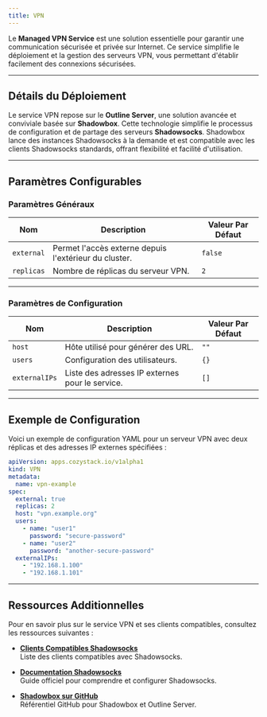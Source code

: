 ```yaml
---
title: VPN
---
```


Le **Managed VPN Service** est une solution essentielle pour garantir une communication sécurisée et privée sur Internet. Ce service simplifie le déploiement et la gestion des serveurs VPN, vous permettant d'établir facilement des connexions sécurisées.

---

## Détails du Déploiement

Le service VPN repose sur le **Outline Server**, une solution avancée et conviviale basée sur **Shadowbox**. Cette technologie simplifie le processus de configuration et de partage des serveurs **Shadowsocks**. Shadowbox lance des instances Shadowsocks à la demande et est compatible avec les clients Shadowsocks standards, offrant flexibilité et facilité d'utilisation.

---

## Paramètres Configurables

### **Paramètres Généraux**

| **Nom**        | **Description**                                      | **Valeur Par Défaut** |
|-----------------|------------------------------------------------------|------------------------|
| `external`     | Permet l'accès externe depuis l'extérieur du cluster. | `false`               |
| `replicas`     | Nombre de réplicas du serveur VPN.                    | `2`                   |

---

### **Paramètres de Configuration**

| **Nom**          | **Description**                                     | **Valeur Par Défaut** |
|-------------------|-----------------------------------------------------|------------------------|
| `host`           | Hôte utilisé pour générer des URL.                  | `""`                  |
| `users`          | Configuration des utilisateurs.                     | `{}`                  |
| `externalIPs`    | Liste des adresses IP externes pour le service.      | `[]`                  |

---

## Exemple de Configuration

Voici un exemple de configuration YAML pour un serveur VPN avec deux réplicas et des adresses IP externes spécifiées :

```yaml
apiVersion: apps.cozystack.io/v1alpha1
kind: VPN
metadata:
  name: vpn-example
spec:
  external: true
  replicas: 2
  host: "vpn.example.org"
  users:
    - name: "user1"
      password: "secure-password"
    - name: "user2"
      password: "another-secure-password"
  externalIPs:
    - "192.168.1.100"
    - "192.168.1.101"
```

---

## Ressources Additionnelles

Pour en savoir plus sur le service VPN et ses clients compatibles, consultez les ressources suivantes :

- **[Clients Compatibles Shadowsocks](https://shadowsocks5.github.io/en/download/clients.html)**  
  Liste des clients compatibles avec Shadowsocks.

- **[Documentation Shadowsocks](https://shadowsocks.org/)**  
  Guide officiel pour comprendre et configurer Shadowsocks.

- **[Shadowbox sur GitHub](https://github.com/Jigsaw-Code/outline-server/tree/master/src/shadowbox)**  
  Référentiel GitHub pour Shadowbox et Outline Server.
  
